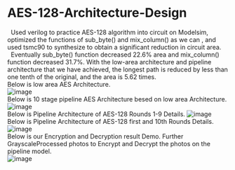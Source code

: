 # AES-128-Architecture-Design
&nbsp;&nbsp;Used verilog to practice AES-128 algorithm into circuit on Modelsim, optimized the functions of sub_byte() and
mix_column() as we can , and used tsmc90 to synthesize to obtain a significant reduction in circuit area. 
&nbsp;&nbsp;Eventually sub_byte() function decreased 22.6% area and mix_column() function decreased 31.7%. With the low-area architecture and pipeline architecture that we have achieved, the longest path is reduced by less than one tenth of the original, and the area is 5.62 times.  
Below is low area AES Architecture.  
![image](https://github.com/RayChao1030/AES-128-Architecture-Design/assets/76627328/b7b34777-850e-4d04-b58d-dc53c7cf1611)  
Below is 10 stage pipeline AES Architecture besed on low area Architecture.
![image](https://github.com/RayChao1030/AES-128-Architecture-Design/assets/76627328/84a256aa-9a64-4a44-ab8f-df086df44a56)  
Below is Pipeline Architecture of AES-128 Rounds 1-9 Details.
![image](https://github.com/RayChao1030/AES-128-Architecture-Design/assets/76627328/cfbaf3b6-cc3e-4312-8d28-0e6e70e15754)  
Below is Pipeline Architecture of AES-128 first and 10th Rounds Details.
![image](https://github.com/RayChao1030/AES-128-Architecture-Design/assets/76627328/bc4809ac-ca29-43c5-91de-63dcb83d709a)  
Below is our Encryption and Decryption result Demo. Further GrayscaleProcessed photos to Encrypt and Decrypt the photos on the pipeline model.  
![image](https://github.com/RayChao1030/AES-128-Architecture-Design/assets/76627328/7fa166f6-535a-44d8-939f-625b25ac433b)
